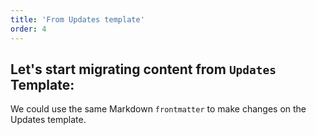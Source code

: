 ```yaml
---
title: 'From Updates template'
order: 4
---
```


## Let's start migrating content from `Updates` Template:

We could use the same Markdown `frontmatter` to make changes on the Updates template.
